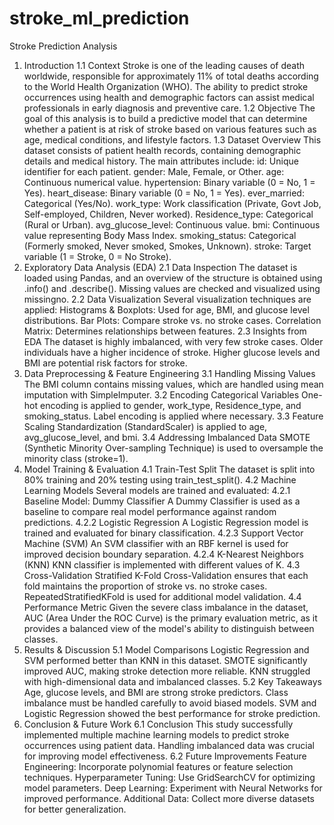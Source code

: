 # stroke_ml_prediction
Stroke Prediction Analysis
1. Introduction
1.1 Context
Stroke is one of the leading causes of death worldwide, responsible for approximately 11% of total deaths according to the World Health Organization (WHO). The ability to predict stroke occurrences using health and demographic factors can assist medical professionals in early diagnosis and preventive care.
1.2 Objective
The goal of this analysis is to build a predictive model that can determine whether a patient is at risk of stroke based on various features such as age, medical conditions, and lifestyle factors.
1.3 Dataset Overview
This dataset consists of patient health records, containing demographic details and medical history. The main attributes include:
id: Unique identifier for each patient.
gender: Male, Female, or Other.
age: Continuous numerical value.
hypertension: Binary variable (0 = No, 1 = Yes).
heart_disease: Binary variable (0 = No, 1 = Yes).
ever_married: Categorical (Yes/No).
work_type: Work classification (Private, Govt Job, Self-employed, Children, Never worked).
Residence_type: Categorical (Rural or Urban).
avg_glucose_level: Continuous value.
bmi: Continuous value representing Body Mass Index.
smoking_status: Categorical (Formerly smoked, Never smoked, Smokes, Unknown).
stroke: Target variable (1 = Stroke, 0 = No Stroke).
2. Exploratory Data Analysis (EDA)
2.1 Data Inspection
The dataset is loaded using Pandas, and an overview of the structure is obtained using .info() and .describe().
Missing values are checked and visualized using missingno.
2.2 Data Visualization
Several visualization techniques are applied:
Histograms & Boxplots: Used for age, BMI, and glucose level distributions.
Bar Plots: Compare stroke vs. no stroke cases.
Correlation Matrix: Determines relationships between features.
2.3 Insights from EDA
The dataset is highly imbalanced, with very few stroke cases.
Older individuals have a higher incidence of stroke.
Higher glucose levels and BMI are potential risk factors for stroke.
3. Data Preprocessing & Feature Engineering
3.1 Handling Missing Values
The BMI column contains missing values, which are handled using mean imputation with SimpleImputer.
3.2 Encoding Categorical Variables
One-hot encoding is applied to gender, work_type, Residence_type, and smoking_status.
Label encoding is applied where necessary.
3.3 Feature Scaling
Standardization (StandardScaler) is applied to age, avg_glucose_level, and bmi.
3.4 Addressing Imbalanced Data
SMOTE (Synthetic Minority Over-sampling Technique) is used to oversample the minority class (stroke=1).
4. Model Training & Evaluation
4.1 Train-Test Split
The dataset is split into 80% training and 20% testing using train_test_split().
4.2 Machine Learning Models
Several models are trained and evaluated:
4.2.1 Baseline Model: Dummy Classifier
A Dummy Classifier is used as a baseline to compare real model performance against random predictions.
4.2.2 Logistic Regression
A Logistic Regression model is trained and evaluated for binary classification.
4.2.3 Support Vector Machine (SVM)
An SVM classifier with an RBF kernel is used for improved decision boundary separation.
4.2.4 K-Nearest Neighbors (KNN)
KNN classifier is implemented with different values of K.
4.3 Cross-Validation
Stratified K-Fold Cross-Validation ensures that each fold maintains the proportion of stroke vs. no stroke cases.
RepeatedStratifiedKFold is used for additional model validation.
4.4 Performance Metric
Given the severe class imbalance in the dataset, AUC (Area Under the ROC Curve) is the primary evaluation metric, as it provides a balanced view of the model's ability to distinguish between classes.
5. Results & Discussion
5.1 Model Comparisons
Logistic Regression and SVM performed better than KNN in this dataset.
SMOTE significantly improved AUC, making stroke detection more reliable.
KNN struggled with high-dimensional data and imbalanced classes.
5.2 Key Takeaways
Age, glucose levels, and BMI are strong stroke predictors.
Class imbalance must be handled carefully to avoid biased models.
SVM and Logistic Regression showed the best performance for stroke prediction.
6. Conclusion & Future Work
6.1 Conclusion
This study successfully implemented multiple machine learning models to predict stroke occurrences using patient data. Handling imbalanced data was crucial for improving model effectiveness.
6.2 Future Improvements
Feature Engineering: Incorporate polynomial features or feature selection techniques.
Hyperparameter Tuning: Use GridSearchCV for optimizing model parameters.
Deep Learning: Experiment with Neural Networks for improved performance.
Additional Data: Collect more diverse datasets for better generalization.

